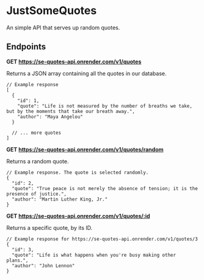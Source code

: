 # JustSomeQuotes

An simple API that serves up random quotes.

## Endpoints

**GET https://se-quotes-api.onrender.com/v1/quotes**

Returns a JSON array containing all the quotes in our database.

```jsonc
// Example response
[
  {
    "id": 1,
    "quote": "Life is not measured by the number of breaths we take, but by the moments that take our breath away.",
    "author": "Maya Angelou"
  }

  // ... more quotes
]
```

**GET https://se-quotes-api.onrender.com/v1/quotes/random**

Returns a random quote.

```jsonc
// Example response. The quote is selected randomly.
{
  "id": 2,
  "quote": "True peace is not merely the absence of tension; it is the presence of justice.",
  "author": "Martin Luther King, Jr."
}
```

**GET https://se-quotes-api.onrender.com/v1/quotes/:id**

Returns a specific quote, by its ID.

```jsonc
// Example response for https://se-quotes-api.onrender.com/v1/quotes/3
{
  "id": 3,
  "quote": "Life is what happens when you're busy making other plans.",
  "author": "John Lennon"
}
```
